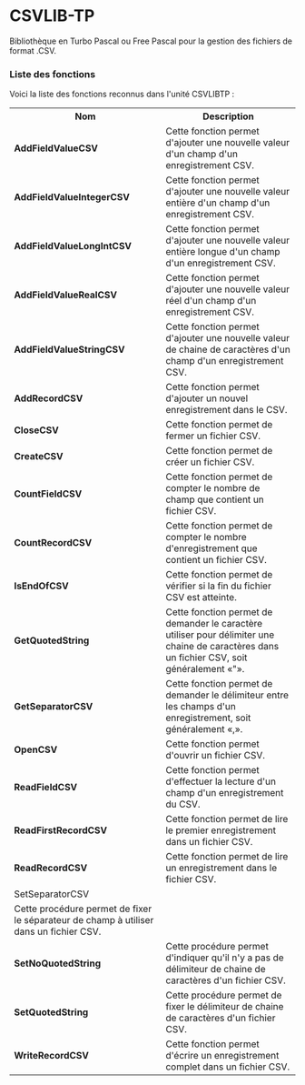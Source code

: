 # CSVLIB-TP
Bibliothèque en Turbo Pascal ou Free Pascal pour la gestion des fichiers de format .CSV.

<h3>Liste des fonctions</h3>

Voici la liste des fonctions reconnus dans l'unité CSVLIBTP :

<table>
	<tr>
		<th>Nom</th>
		<th>Description</th>
	</tr>
  <tr>
    <td><b>AddFieldValueCSV</b></td>
    <td>Cette fonction permet d'ajouter une nouvelle valeur d'un champ d'un enregistrement CSV.</td>
  </tr>
  <tr>
    <td><b>AddFieldValueIntegerCSV</b></td>
    <td>Cette fonction permet d'ajouter une nouvelle valeur entière d'un champ d'un enregistrement CSV.</td>
  </tr>
  <tr>
    <td><b>AddFieldValueLongIntCSV</b></td>
    <td>Cette fonction permet d'ajouter une nouvelle valeur entière longue d'un champ d'un enregistrement CSV.</td>
  </tr>
  <tr>
    <td><b>AddFieldValueRealCSV</b></td>
    <td>Cette fonction permet d'ajouter une nouvelle valeur réel d'un champ d'un enregistrement CSV.</td>
  </tr>
  <tr>
    <td><b>AddFieldValueStringCSV</b></td>
    <td>Cette fonction permet d'ajouter une nouvelle valeur de chaine de caractères d'un champ d'un enregistrement CSV.</td>  
  </tr>
  <tr>
    <td><b>AddRecordCSV</b></td>
    <td>Cette fonction permet d'ajouter un nouvel enregistrement dans le CSV.</td>
  </tr>
  <tr>
    <td><b>CloseCSV</b></td>
    <td>Cette fonction permet de fermer un fichier CSV.</td>
  </tr>
  <tr>
    <td><b>CreateCSV</b></td>
    <td>Cette fonction permet de créer un fichier CSV.</td>
  </tr>
  <tr>
     <td><b>CountFieldCSV</b></td>
     <td>Cette fonction permet de compter le nombre de champ que contient un fichier CSV.</td>
  </tr>
  <tr>
    <td><b>CountRecordCSV</b></td>
    <td>Cette fonction permet de compter le nombre d'enregistrement que contient un fichier CSV.</td>
  </tr>
  <tr>
    <td><b>IsEndOfCSV</b></td>
    <td>Cette fonction permet de vérifier si la fin du fichier CSV est atteinte.</td>
  </tr>
  <tr>
    <td><b>GetQuotedString</b></td>
    <td>Cette fonction permet de demander le caractère utiliser pour délimiter une chaine de caractères dans un fichier CSV, soit généralement «"».</td>
  </tr>
  <tr>
      <td><b>GetSeparatorCSV</b></td>
      <td>Cette fonction permet de demander le délimiteur entre les champs d'un enregistrement, soit généralement «,».</td>
  </tr>
  <tr>
    <td><b>OpenCSV</b></td>
    <td>Cette fonction permet d'ouvrir un fichier CSV.</td>
  </tr>
  <tr>
    <td><b>ReadFieldCSV</b></td>
    <td>Cette fonction permet d'effectuer la lecture d'un champ d'un enregistrement du CSV.</td>
  </tr>
  <tr>
    <td><b>ReadFirstRecordCSV</b></td>
    <td>Cette fonction permet de lire le premier enregistrement dans un fichier CSV.</td>
  </tr>
  <tr>
    <td><b>ReadRecordCSV</b></td>
    <td>Cette fonction permet de lire un enregistrement dans le fichier CSV.</td>
  </tr>
  <tr>
    <td>SetSeparatorCSV</td></tr>
    <td>Cette procédure permet de fixer le séparateur de champ à utiliser dans un fichier CSV.</td>
</tr>
  <tr>
    <td><b>SetNoQuotedString</b></td>
    <td>Cette procédure permet d'indiquer qu'il n'y a pas de délimiteur de chaine de caractères d'un fichier CSV.</td>
  </tr>
  <tr>
    <td><b>SetQuotedString</b></td>
    <td>Cette procédure permet de fixer le délimiteur de chaine de caractères d'un fichier CSV.</td>
  </tr>      
  <tr>
    <td><b>WriteRecordCSV</b></td>
    <td>Cette fonction permet d'écrire un enregistrement complet dans un fichier CSV.</td>
  </tr>
</table>
